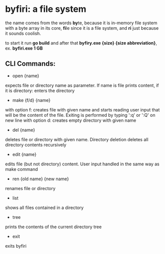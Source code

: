# byfiri: a file system

the name comes from the words **by**te, because it is in-memory file system with a byte array in its core, **fi**le since it is a file system, and **ri** just because it sounds coolish.

to start it run **go build** and after that **byfiry.exe {size} {size abbreviation}**, ex. **byfiri.exe 1 GB**

## CLI Commands:

-   open {name}

expects file or directory name as parameter. If name is file prints content, if it is directory: enters the directory

-   make {f/d} {name}

with option f: creates file with given name and starts reading user input that will be the content of the file. Exiting is performed by typing ':q' or ':Q' on new line
with option d: creates empty directory with given name

-   del {name}

deletes file or directory with given name. Directory deletion deletes all directory contents recursively

-   edit {name}

edits file (but not directory) content. User input handled in the same way as make command

-   ren {old name} {new name}

renames file or directory

-   list

shows all files contained in a directory

-   tree

prints the contents of the current directory tree

-   exit

exits byfiri
